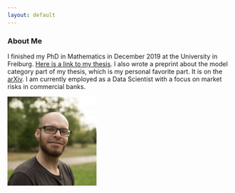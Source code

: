 ```yaml
---
layout: default
---
```

### About Me
I finished my PhD in Mathematics in December 2019 at the University in Freiburg. [Here is a link to my thesis](https://freidok.uni-freiburg.de/data/165780). I also wrote a preprint about the model category part of my thesis, which is my personal favorite part. It is on the [arXiv](https://arxiv.org/abs/2105.10531).
I am currently employed as a Data Scientist with a focus on market risks in commercial banks. 

<img src="/assets/ProfilePic.jpg" alt="me" width="200"/>




